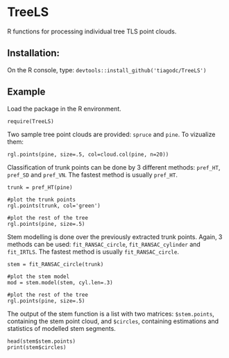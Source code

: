 # TreeLS

R functions for processing individual tree TLS point clouds.

## Installation:

On the R console, type: `devtools::install_github('tiagodc/TreeLS')`

## Example

Load the package in the R environment.
```
require(TreeLS)
```

Two sample tree point clouds are provided: `spruce` and `pine`. To vizualize them:
```
rgl.points(pine, size=.5, col=cloud.col(pine, n=20))
```

Classification of trunk points can be done by 3 different methods: `pref_HT`, `pref_SD` and `pref_VN`. The fastest method is usually `pref_HT`.

```
trunk = pref_HT(pine)

#plot the trunk points
rgl.points(trunk, col='green')

#plot the rest of the tree
rgl.points(pine, size=.5)
```

Stem modelling is done over the previously extracted trunk points. Again, 3 methods can be used: `fit_RANSAC_circle`, `fit_RANSAC_cylinder` and `fit_IRTLS`. The fastest method is usually `fit_RANSAC_circle`.

```
stem = fit_RANSAC_circle(trunk)

#plot the stem model
mod = stem.model(stem, cyl.len=.3)

#plot the rest of the tree
rgl.points(pine, size=.5)
```

The output of the stem function is a list with two matrices: `$stem.points`, containing the stem point cloud, and `$circles`, containing estimations and statistics of modelled stem segments.

```
head(stem$stem.points)
print(stem$circles)
```
